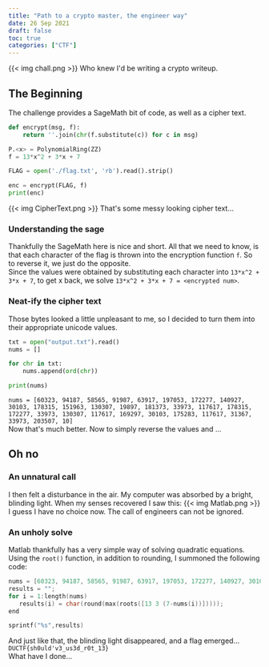```yaml
---
title: "Path to a crypto master, the engineer way"
date: 26 Sep 2021
draft: false
toc: true
categories: ["CTF"]
---
```

{{< img chall.png >}}
Who knew I'd be writing a crypto writeup.

## The Beginning
The challenge provides a SageMath bit of code, as well as a cipher text.

```py
def encrypt(msg, f):
    return ''.join(chr(f.substitute(c)) for c in msg)

P.<x> = PolynomialRing(ZZ)
f = 13*x^2 + 3*x + 7

FLAG = open('./flag.txt', 'rb').read().strip()

enc = encrypt(FLAG, f)
print(enc)
```
{{< img CipherText.png >}}
That's some messy looking cipher text...

### Understanding the sage
Thankfully the SageMath here is nice and short. All that we need to know, is that each character of the flag is thrown into the encryption function `f`. So to reverse it, we just do the opposite.  
Since the values were obtained by substituting each character into `13*x^2 + 3*x + 7`, to get x back, we solve `13*x^2 + 3*x + 7 = <encrypted num>`.

### Neat-ify the cipher text
Those bytes looked a little unpleasant to me, so I decided to turn them into their appropriate unicode values.
```py
txt = open("output.txt").read()
nums = []

for chr in txt:
    nums.append(ord(chr))

print(nums)
```
`nums = [60323, 94187, 58565, 91987, 63917, 197053, 172277, 140927, 30103, 178315, 151963, 130307, 19897, 181373, 33973, 117617, 178315, 172277, 33973, 130307, 117617, 169297, 30103, 175283, 117617, 31367, 33973, 203507, 10]`  
Now that's much better. Now to simply reverse the values and ...
## Oh no
### An unnatural call
I then felt a disturbance in the air. My computer was absorbed by a bright, blinding light. When my senses recovered I saw this:
{{< img Matlab.png >}}
I guess I have no choice now. The call of engineers can not be ignored.

### An unholy solve  
Matlab thankfully has a very simple way of solving quadratic equations. Using the `root()` function, in addition to rounding, I summoned the following code:  
```C
nums = [60323, 94187, 58565, 91987, 63917, 197053, 172277, 140927, 30103, 178315, 151963, 130307, 19897, 181373, 33973, 117617, 178315, 172277, 33973, 130307, 117617, 169297, 30103, 175283, 117617, 31367, 33973, 203507, 10];
results = "";
for i = 1:length(nums)
   results(i) = char(round(max(roots([13 3 (7-nums(i))]))));
end

sprintf("%s",results)
```

And just like that, the blinding light disappeared, and a flag emerged...
`DUCTF{sh0uld'v3_us3d_r0t_13}`  
What have I done...
